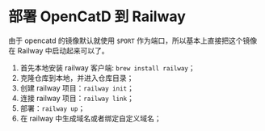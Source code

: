 # 部署 OpenCatD 到 Railway

由于 opencatd 的镜像默认就使用 `$PORT` 作为端口，所以基本上直接把这个镜像在 Railway 中启动起来可以了。

1. 首先本地安装 railway 客户端: `brew install railway`；
2. 克隆仓库到本地，并进入仓库目录；
3. 创建 railway 项目：`railway init`；
4. 连接 railway 项目：`railway link`；
5. 部署：`railway up`；
6. 在 railway 中生成域名或者绑定自定义域名；
